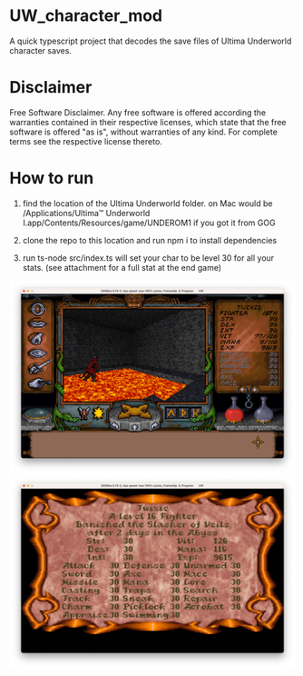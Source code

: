 # UW_character_mod
A quick typescript project that decodes the save files of Ultima Underworld character saves.
# Disclaimer
Free Software Disclaimer. Any free software is offered according the warranties contained in their respective licenses, which state that the free software is offered "as is", without warranties of any kind. For complete terms see the respective license thereto.

# How to run
1. find the location of the Ultima Underworld folder. on Mac would be /Applications/Ultima™  Underworld I.app/Contents/Resources/game/UNDEROM1 if you got it from GOG

2. clone the repo to this location and run npm i to install dependencies
3. run ts-node src/index.ts will set your char to be level 30 for all your stats. (see attachment for a full stat at the end game)

![Character Stats](character.png)
![End Game Stats](endgame.png)
